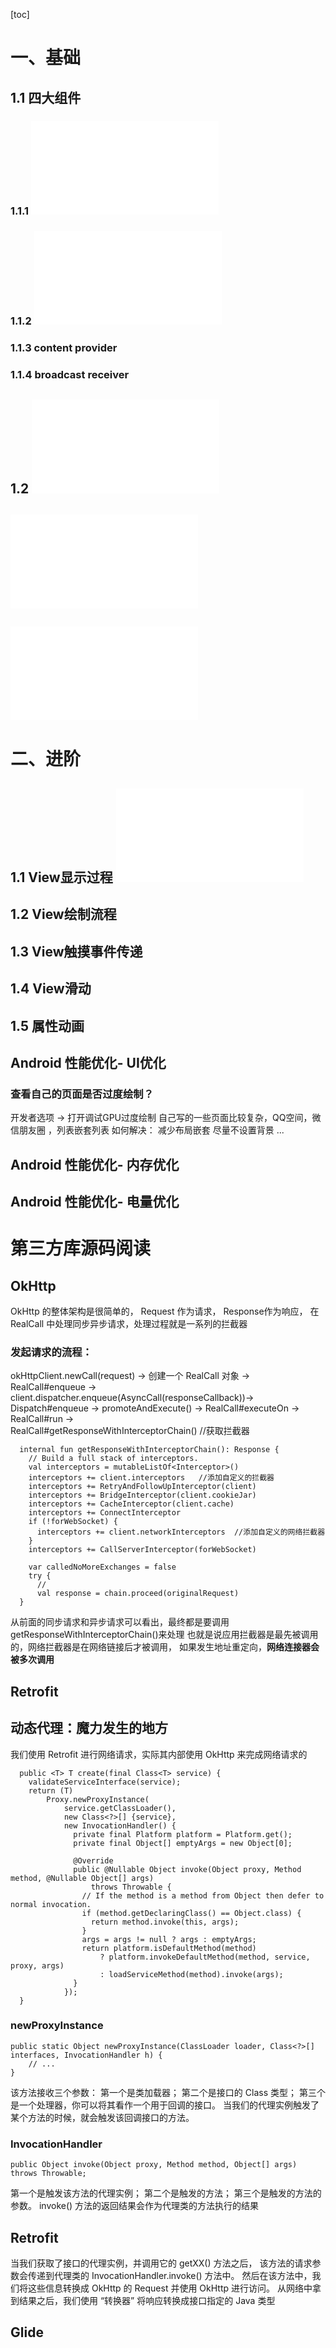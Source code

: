 [toc]

# 一、基础

## 1.1 四大组件

### 1.1.1 ![Activity](/docs/android/Activity.md)
### 1.1.2 ![Service](/docs/android/Service.md)
### 1.1.3 content provider
### 1.1.4 broadcast receiver


## 1.2 ![Handler](/docs/android/Handler.md)
 

##  ![Android 签名](/docs/android/signature.md)
##  ![Android 混淆](/docs/android/signature.md)




# 二、进阶

## 1.1 View显示过程   ![详见UI.md](/docs/android/ui/Ui.md)
## 1.2 View绘制流程   
## 1.3 View触摸事件传递
## 1.4 View滑动  


## 1.5 属性动画





## Android 性能优化- UI优化

 ### 查看自己的页面是否过度绘制？
 
 开发者选项 -> 打开调试GPU过度绘制
 自己写的一些页面比较复杂，QQ空间，微信朋友圈 ，列表嵌套列表
 如何解决：
     减少布局嵌套
     尽量不设置背景
     ...



## Android 性能优化- 内存优化



## Android 性能优化- 电量优化






# 第三方库源码阅读

## OkHttp
OkHttp 的整体架构是很简单的，
Request 作为请求，
Response作为响应，
在RealCall 中处理同步异步请求，处理过程就是一系列的拦截器


### 发起请求的流程：

okHttpClient.newCall(request) ->
创建一个 RealCall 对象  ->
RealCall#enqueue ->
client.dispatcher.enqueue(AsyncCall(responseCallback))-> Dispatch#enqueue ->  promoteAndExecute() -> 
RealCall#executeOn ->
RealCall#run  ->  
RealCall#getResponseWithInterceptorChain()   //获取拦截器

```
  internal fun getResponseWithInterceptorChain(): Response {
    // Build a full stack of interceptors.
    val interceptors = mutableListOf<Interceptor>()
    interceptors += client.interceptors   //添加自定义的拦截器
    interceptors += RetryAndFollowUpInterceptor(client)
    interceptors += BridgeInterceptor(client.cookieJar)
    interceptors += CacheInterceptor(client.cache)
    interceptors += ConnectInterceptor
    if (!forWebSocket) {
      interceptors += client.networkInterceptors  //添加自定义的网络拦截器
    }
    interceptors += CallServerInterceptor(forWebSocket)

    var calledNoMoreExchanges = false
    try {
      // 
      val response = chain.proceed(originalRequest)
  }
```


从前面的同步请求和异步请求可以看出，最终都是要调用getResponseWithInterceptorChain()来处理
也就是说应用拦截器是最先被调用的，网络拦截器是在网络链接后才被调用，
如果发生地址重定向，**网络连接器会被多次调用**


## Retrofit


## 动态代理：魔力发生的地方

我们使用 Retrofit 进行网络请求，实际其内部使用 OkHttp 来完成网络请求的

```
  public <T> T create(final Class<T> service) {
    validateServiceInterface(service);
    return (T)
        Proxy.newProxyInstance(
            service.getClassLoader(),
            new Class<?>[] {service},
            new InvocationHandler() {
              private final Platform platform = Platform.get();
              private final Object[] emptyArgs = new Object[0];

              @Override
              public @Nullable Object invoke(Object proxy, Method method, @Nullable Object[] args)
                  throws Throwable {
                // If the method is a method from Object then defer to normal invocation.
                if (method.getDeclaringClass() == Object.class) {
                  return method.invoke(this, args);
                }
                args = args != null ? args : emptyArgs;
                return platform.isDefaultMethod(method)
                    ? platform.invokeDefaultMethod(method, service, proxy, args)
                    : loadServiceMethod(method).invoke(args);
              }
            });
  }
```

### newProxyInstance

```
public static Object newProxyInstance(ClassLoader loader, Class<?>[] interfaces, InvocationHandler h) {
    // ...
}
```
该方法接收三个参数：
第一个是类加载器；
第二个是接口的 Class 类型；
第三个是一个处理器，你可以将其看作一个用于回调的接口。
当我们的代理实例触发了某个方法的时候，就会触发该回调接口的方法。


### InvocationHandler 
```
public Object invoke(Object proxy, Method method, Object[] args) throws Throwable;

```
第一个是触发该方法的代理实例；
第二个是触发的方法；
第三个是触发的方法的参数。
invoke() 方法的返回结果会作为代理类的方法执行的结果


## Retrofit 

当我们获取了接口的代理实例，并调用它的 getXX() 方法之后，
该方法的请求参数会传递到代理类的 InvocationHandler.invoke() 方法中。
然后在该方法中，我们将这些信息转换成 OkHttp 的 Request 并使用 OkHttp 进行访问。
从网络中拿到结果之后，我们使用 “转换器” 将响应转换成接口指定的 Java 类型


## Glide

